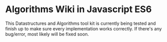 # Algorithms Wiki in Javascript ES6

This Datastructures and Algorithms tool kit is currently being tested and finish up to make sure every implementation works correctly.
If there's any bug/error, most likely will be fixed soon.
